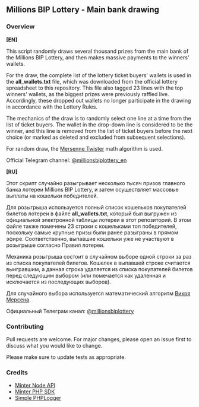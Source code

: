 ## Millions BIP Lottery - Main bank drawing

### Overview

**[EN]**

This script randomly draws several thousand prizes from the main bank of the Millions BIP Lottery, and then makes massive payments to the winners' wallets.

For the draw, the complete list of the lottery ticket buyers' wallets is used in the **all_wallets.txt** file, which was downloaded from the official lottery spreadsheet to this repository. This file also tagged 23 lines with the top winners' wallets, as the biggest prizes were previously raffled live. Accordingly, these dropped out wallets no longer participate in the drawing in accordance with the Lottery Rules.

The mechanics of the draw is to randomly select one line at a time from the list of ticket buyers. The wallet in the drop-down line is considered to be the winner, and this line is removed from the list of ticket buyers before the next choice (or marked as deleted and excluded from subsequent selections).

For random draw, the [Mersenne Twister](http://www.math.sci.hiroshima-u.ac.jp/~m-mat/MT/emt.html) math algorithm is used.

Official Telegram channel: [@millionsbiplottery_en](https://t.me/millionsbiplottery_en)

**[RU]**

Этот скрипт случайно разыгрывает несколько тысяч призов главного банка лотереи Millions BIP Lottery, и затем осуществляет массовые выплаты на кошельки победителей.

Для розыгрыша используется полный список кошельков покупателей билетов лотереи в файле **all_wallets.txt**, который был выгружен из официальной электронной таблицы лотереи в этот репозиторий. В этом файле также помечены 23 строки с кошельками топ победителей, поскольку самые крупные призы были ранее разыграны в прямом эфире. Соответственно, выпавшие кошельки уже не участвуют в розыгрыше согласно Правил лотереи.

Механика розыгрыша состоит в случайном выборе одной строки за раз из списка покупателей билетов. Кошелек в выпавшей строке считается выигравшим, а данная строка удаляется из списка покупателей билетов перед следующим выбором (или помечается как удаленная и исключается из последующих выборов).

Для случайного выбора используется математический алгоритм [Вихря Мерсена](http://www.math.sci.hiroshima-u.ac.jp/~m-mat/MT/emt.html).

Официальный Телеграм канал: [@millionsbiplottery](https://t.me/millionsbiplottery)

### Contributing

Pull requests are welcome. For major changes, please open an issue first to discuss what you would like to change.

Please make sure to update tests as appropriate.

### Credits

* [Minter Node API](https://docs.minter.network/#tag/Node-API)
* [Minter PHP SDK](https://github.com/MinterTeam/minter-php-sdk)
* [Simple PHPLogger](https://github.com/advename/Simple-PHP-Logger)
